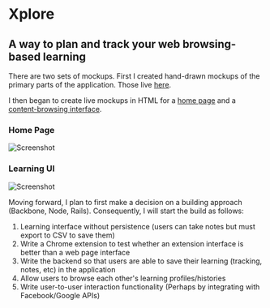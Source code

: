 # Xplore

## A way to plan and track your web browsing-based learning

There are two sets of mockups. First I created hand-drawn mockups of the primary parts of the application. Those live [here](http://dgamboa.com/xplore/mockup/mockup.html).

I then began to create live mockups in HTML for a [home page](http://dgamboa.com/xplore/home/index.html) and a [content-browsing interface](http://dgamboa.com/xplore/learn/learn.html).

### Home Page
![Screenshot](http://dgamboa.com/dbc/xplore_shot.png)

### Learning UI
![Screenshot](http://dgamboa.com/dbc/xplore_lui_shot.png)

Moving forward, I plan to first make a decision on a building approach (Backbone, Node, Rails). Consequently, I will start the build as follows:

1. Learning interface without persistence (users can take notes but must export to CSV to save them)
2. Write a Chrome extension to test whether an extension interface is better than a web page interface
3. Write the backend so that users are able to save their learning (tracking, notes, etc) in the application
4. Allow users to browse each other's learning profiles/histories
5. Write user-to-user interaction functionality (Perhaps by integrating with Facebook/Google APIs)